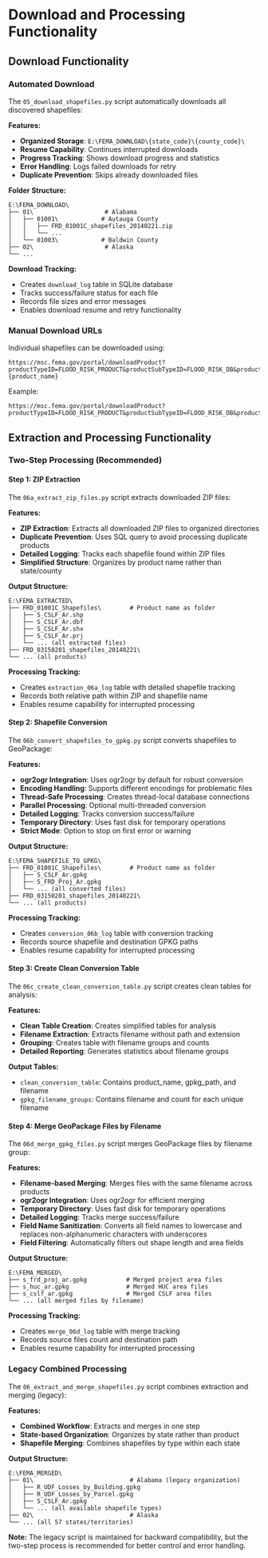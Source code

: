 # Download and Processing Functionality

## Download Functionality

### Automated Download
The `05_download_shapefiles.py` script automatically downloads all discovered shapefiles:

**Features:**
- **Organized Storage**: `E:\FEMA_DOWNLOAD\{state_code}\{county_code}\`
- **Resume Capability**: Continues interrupted downloads
- **Progress Tracking**: Shows download progress and statistics
- **Error Handling**: Logs failed downloads for retry
- **Duplicate Prevention**: Skips already downloaded files

**Folder Structure:**
```
E:\FEMA_DOWNLOAD\
├── 01\                    # Alabama
│   ├── 01001\            # Autauga County
│   │   ├── FRD_01001C_shapefiles_20140221.zip
│   │   └── ...
│   └── 01003\            # Baldwin County
├── 02\                    # Alaska
└── ...
```

**Download Tracking:**
- Creates `download_log` table in SQLite database
- Tracks success/failure status for each file
- Records file sizes and error messages
- Enables download resume and retry functionality

### Manual Download URLs

Individual shapefiles can be downloaded using:
```
https://msc.fema.gov/portal/downloadProduct?productTypeID=FLOOD_RISK_PRODUCT&productSubTypeID=FLOOD_RISK_DB&productID={product_name}
```

Example:
```
https://msc.fema.gov/portal/downloadProduct?productTypeID=FLOOD_RISK_PRODUCT&productSubTypeID=FLOOD_RISK_DB&productID=FRD_03150201_shapefiles_20140221
```

## Extraction and Processing Functionality

### Two-Step Processing (Recommended)

#### Step 1: ZIP Extraction
The `06a_extract_zip_files.py` script extracts downloaded ZIP files:

**Features:**
- **ZIP Extraction**: Extracts all downloaded ZIP files to organized directories
- **Duplicate Prevention**: Uses SQL query to avoid processing duplicate products
- **Detailed Logging**: Tracks each shapefile found within ZIP files
- **Simplified Structure**: Organizes by product name rather than state/county

**Output Structure:**
```
E:\FEMA_EXTRACTED\
├── FRD_01001C_Shapefiles\        # Product name as folder
│   ├── S_CSLF_Ar.shp
│   ├── S_CSLF_Ar.dbf
│   ├── S_CSLF_Ar.shx
│   ├── S_CSLF_Ar.prj
│   └── ... (all extracted files)
├── FRD_03150201_shapefiles_20140221\
└── ... (all products)
```

**Processing Tracking:**
- Creates `extraction_06a_log` table with detailed shapefile tracking
- Records both relative path within ZIP and shapefile name
- Enables resume capability for interrupted processing

#### Step 2: Shapefile Conversion
The `06b_convert_shapefiles_to_gpkg.py` script converts shapefiles to GeoPackage:

**Features:**
- **ogr2ogr Integration**: Uses ogr2ogr by default for robust conversion
- **Encoding Handling**: Supports different encodings for problematic files
- **Thread-Safe Processing**: Creates thread-local database connections
- **Parallel Processing**: Optional multi-threaded conversion
- **Detailed Logging**: Tracks conversion success/failure
- **Temporary Directory**: Uses fast disk for temporary operations
- **Strict Mode**: Option to stop on first error or warning

**Output Structure:**
```
E:\FEMA_SHAPEFILE_TO_GPKG\
├── FRD_01001C_Shapefiles\        # Product name as folder
│   ├── S_CSLF_Ar.gpkg
│   ├── S_FRD_Proj_Ar.gpkg
│   └── ... (all converted files)
├── FRD_03150201_shapefiles_20140221\
└── ... (all products)
```

**Processing Tracking:**
- Creates `conversion_06b_log` table with conversion tracking
- Records source shapefile and destination GPKG paths
- Enables resume capability for interrupted processing

#### Step 3: Create Clean Conversion Table
The `06c_create_clean_conversion_table.py` script creates clean tables for analysis:

**Features:**
- **Clean Table Creation**: Creates simplified tables for analysis
- **Filename Extraction**: Extracts filename without path and extension
- **Grouping**: Creates table with filename groups and counts
- **Detailed Reporting**: Generates statistics about filename groups

**Output Tables:**
- `clean_conversion_table`: Contains product_name, gpkg_path, and filename
- `gpkg_filename_groups`: Contains filename and count for each unique filename

#### Step 4: Merge GeoPackage Files by Filename
The `06d_merge_gpkg_files.py` script merges GeoPackage files by filename group:

**Features:**
- **Filename-based Merging**: Merges files with the same filename across products
- **ogr2ogr Integration**: Uses ogr2ogr for efficient merging
- **Temporary Directory**: Uses fast disk for temporary operations
- **Detailed Logging**: Tracks merge success/failure
- **Field Name Sanitization**: Converts all field names to lowercase and replaces non-alphanumeric characters with underscores
- **Field Filtering**: Automatically filters out shape length and area fields

**Output Structure:**
```
E:\FEMA_MERGED\
├── s_frd_proj_ar.gpkg           # Merged project area files
├── s_huc_ar.gpkg                # Merged HUC area files
├── s_cslf_ar.gpkg               # Merged CSLF area files
└── ... (all merged files by filename)
```

**Processing Tracking:**
- Creates `merge_06d_log` table with merge tracking
- Records source files count and destination path
- Enables resume capability for interrupted processing

### Legacy Combined Processing
The `06_extract_and_merge_shapefiles.py` script combines extraction and merging (legacy):

**Features:**
- **Combined Workflow**: Extracts and merges in one step
- **State-based Organization**: Organizes by state rather than product
- **Shapefile Merging**: Combines shapefiles by type within each state

**Output Structure:**
```
E:\FEMA_MERGED\
├── 01\                           # Alabama (legacy organization)
│   ├── R_UDF_Losses_by_Building.gpkg
│   ├── R_UDF_Losses_by_Parcel.gpkg
│   ├── S_CSLF_Ar.gpkg
│   └── ... (all available shapefile types)
├── 02\                           # Alaska
└── ... (all 57 states/territories)
```

**Note:** The legacy script is maintained for backward compatibility, but the two-step process is recommended for better control and error handling.